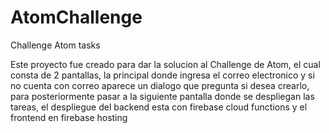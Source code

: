 # AtomChallenge
Challenge Atom tasks


Este proyecto fue creado para dar la solucion al Challenge de Atom, el cual consta de 2 pantallas, la principal donde ingresa el correo electronico y si no cuenta con correo aparece un dialogo que pregunta si desea crearlo, para posteriormente pasar a la siguiente pantalla donde se despliegan las tareas, el despliegue del backend esta con firebase cloud functions y el frontend en firebase hosting
